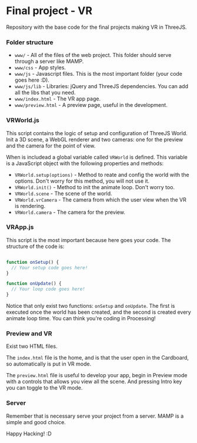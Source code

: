 # Final project - VR

Repository with the base code for the final projects making VR in ThreeJS.

### Folder structure

* `www/` - All of the files of the web project. This folder should serve through a server like MAMP.
* `www/css` - App styles.
* `www/js` - Javascript files. This is the most important folder (your code goes here :D).
* `www/js/lib` - Libraries: jQuery and ThreeJS dependencies. You can add all the libs that you need.
* `www/index.html` - The VR app page.
* `www/preview.html` - A preview page, useful in the development.

### VRWorld.js

This script contains the logic of setup and configuration of ThreeJS World. Init a 3D scene, a WebGL renderer and two
cameras: one for the preview and the camera for the point of view.

When is includead a global variable called `VRWorld` is defined. This variable is a JavaScript object with the following properties and methods:

* `VRWorld.setup(options)` - Method to reate and config the world with the options. Don't worry for this method, you will not use it.
* `VRWorld.init()` - Method to init the animate loop. Don't worry too.
* `VRWorld.scene` - The scene of the world.
* `VRWorld.vrCamera` - The camera from which the user view when the VR is rendering.
* `VRWorld.camera` - The camera for the preview.

### VRApp.js

This script is the most important because here goes your code. The structure of the code is:

```javascript

function onSetup() {
  // Your setup code goes here!
}

function onUpdate() {
  // Your loop code goes here!
}

```

Notice that only exist two functions: `onSetup` and `onUpdate`. The first is executed once the world has been created, and the second is created every animate loop time. You can think you're coding in Processing!

### Preview and VR

Exist two HTML files.

The `index.html` file is the home, and is that the user open in the Cardboard, so automatically is put in VR mode.

The `preview.html` file is useful to develop your app, begin in Preview mode with a controls that allows you view all the scene. And pressing Intro key you can toggle to the VR mode.

### Server

Remember that is necessary serve your project from a server.
MAMP is a simple and good choice.

Happy Hacking! :D
